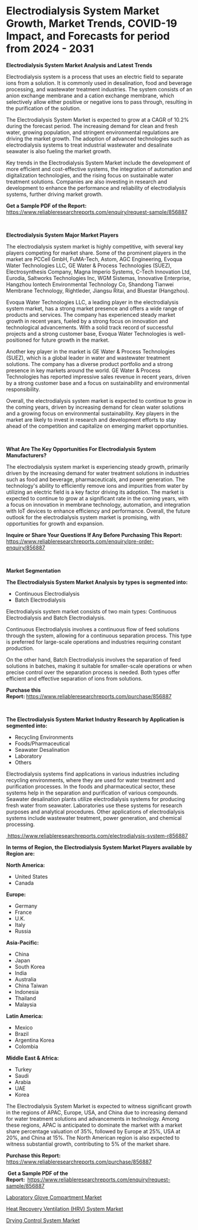 <p><h1>Electrodialysis System Market Growth, Market Trends, COVID-19 Impact, and Forecasts for period from 2024 - 2031</h1></p><p><strong>Electrodialysis System Market Analysis and Latest Trends</strong></p>
<p><p>Electrodialysis system is a process that uses an electric field to separate ions from a solution. It is commonly used in desalination, food and beverage processing, and wastewater treatment industries. The system consists of an anion exchange membrane and a cation exchange membrane, which selectively allow either positive or negative ions to pass through, resulting in the purification of the solution.</p><p>The Electrodialysis System Market is expected to grow at a CAGR of 10.2% during the forecast period. The increasing demand for clean and fresh water, growing population, and stringent environmental regulations are driving the market growth. The adoption of advanced technologies such as electrodialysis systems to treat industrial wastewater and desalinate seawater is also fueling the market growth.</p><p>Key trends in the Electrodialysis System Market include the development of more efficient and cost-effective systems, the integration of automation and digitalization technologies, and the rising focus on sustainable water treatment solutions. Companies are also investing in research and development to enhance the performance and reliability of electrodialysis systems, further driving market growth.</p></p>
<p><strong>Get a Sample PDF of the Report:&nbsp;</strong> <a href="https://www.reliableresearchreports.com/enquiry/request-sample/856887">https://www.reliableresearchreports.com/enquiry/request-sample/856887</a></p>
<p>&nbsp;</p>
<p><strong>Electrodialysis System Major Market Players</strong></p>
<p><p>The electrodialysis system market is highly competitive, with several key players competing for market share. Some of the prominent players in the market are PCCell GmbH, FuMA-Tech, Astom, AGC Engineering, Evoqua Water Technologies LLC, GE Water & Process Technologies (SUEZ), Electrosynthesis Company, Magna Imperio Systems, C-Tech Innovation Ltd, Eurodia, Saltworks Technologies Inc, WGM Sistemas, Innovative Enterprise, Hangzhou Iontech Environmental Technology Co, Shandong Tianwei Membrane Technology, Rightleder, Jiangsu Ritai, and Bluestar (Hangzhou).</p><p>Evoqua Water Technologies LLC, a leading player in the electrodialysis system market, has a strong market presence and offers a wide range of products and services. The company has experienced steady market growth in recent years, fueled by a strong focus on innovation and technological advancements. With a solid track record of successful projects and a strong customer base, Evoqua Water Technologies is well-positioned for future growth in the market.</p><p>Another key player in the market is GE Water & Process Technologies (SUEZ), which is a global leader in water and wastewater treatment solutions. The company has a diverse product portfolio and a strong presence in key markets around the world. GE Water & Process Technologies has reported impressive sales revenue in recent years, driven by a strong customer base and a focus on sustainability and environmental responsibility.</p><p>Overall, the electrodialysis system market is expected to continue to grow in the coming years, driven by increasing demand for clean water solutions and a growing focus on environmental sustainability. Key players in the market are likely to invest in research and development efforts to stay ahead of the competition and capitalize on emerging market opportunities.</p></p>
<p>&nbsp;</p>
<p><strong>What Are The Key Opportunities For Electrodialysis System Manufacturers?</strong></p>
<p><p>The electrodialysis system market is experiencing steady growth, primarily driven by the increasing demand for water treatment solutions in industries such as food and beverage, pharmaceuticals, and power generation. The technology's ability to efficiently remove ions and impurities from water by utilizing an electric field is a key factor driving its adoption. The market is expected to continue to grow at a significant rate in the coming years, with a focus on innovation in membrane technology, automation, and integration with IoT devices to enhance efficiency and performance. Overall, the future outlook for the electrodialysis system market is promising, with opportunities for growth and expansion.</p></p>
<p><strong>Inquire or Share Your Questions If Any Before Purchasing This Report:</strong> <a href="https://www.reliableresearchreports.com/enquiry/pre-order-enquiry/856887">https://www.reliableresearchreports.com/enquiry/pre-order-enquiry/856887</a></p>
<p>&nbsp;</p>
<p><strong>Market Segmentation</strong></p>
<p><strong>The Electrodialysis System Market Analysis by types is segmented into:</strong></p>
<p><ul><li>Continuous Electrodialysis</li><li>Batch Electrodialysis</li></ul></p>
<p><p>Electrodialysis system market consists of two main types: Continuous Electrodialysis and Batch Electrodialysis. </p><p>Continuous Electrodialysis involves a continuous flow of feed solutions through the system, allowing for a continuous separation process. This type is preferred for large-scale operations and industries requiring constant production.</p><p>On the other hand, Batch Electrodialysis involves the separation of feed solutions in batches, making it suitable for smaller-scale operations or when precise control over the separation process is needed. Both types offer efficient and effective separation of ions from solutions.</p></p>
<p><strong>Purchase this Report:&nbsp;</strong><a href="https://www.reliableresearchreports.com/purchase/856887">https://www.reliableresearchreports.com/purchase/856887</a></p>
<p>&nbsp;</p>
<p><strong>The Electrodialysis System Market Industry Research by Application is segmented into:</strong></p>
<p><ul><li>Recycling Environments</li><li>Foods/Pharmaceutical</li><li>Seawater Desalination</li><li>Laboratory</li><li>Others</li></ul></p>
<p><p>Electrodialysis systems find applications in various industries including recycling environments, where they are used for water treatment and purification processes. In the foods and pharmaceutical sector, these systems help in the separation and purification of various compounds. Seawater desalination plants utilize electrodialysis systems for producing fresh water from seawater. Laboratories use these systems for research purposes and analytical procedures. Other applications of electrodialysis systems include wastewater treatment, power generation, and chemical processing.</p></p>
<p><a href="https://www.reliableresearchreports.com/electrodialysis-system-r856887">&nbsp;https://www.reliableresearchreports.com/electrodialysis-system-r856887</a></p>
<p><strong>In terms of Region, the Electrodialysis System Market Players available by Region are:</strong></p>
<p>
    <p> <strong> North America: </strong>
        <ul>
            <li>United States</li>
            <li>Canada</li>
        </ul>
        </p> 
    <p> <strong> Europe: </strong>
        <ul>
            <li>Germany</li>
            <li>France</li>
            <li>U.K.</li>
            <li>Italy</li>
            <li>Russia</li>
        </ul>
        </p> 
    <p> <strong> Asia-Pacific: </strong>
        <ul>
            <li>China</li>
            <li>Japan</li>
            <li>South Korea</li>
            <li>India</li>
            <li>Australia</li>
            <li>China Taiwan</li>
            <li>Indonesia</li>
            <li>Thailand</li>
            <li>Malaysia</li>
        </ul>
        </p> 
    <p> <strong> Latin America: </strong>
        <ul>
            <li>Mexico</li>
            <li>Brazil</li>
            <li>Argentina Korea</li>
            <li>Colombia</li>
        </ul>
        </p> 
    <p> <strong> Middle East & Africa: </strong>
        <ul>
            <li>Turkey</li>
            <li>Saudi</li>
            <li>Arabia</li>
            <li>UAE</li>
            <li>Korea</li>
        </ul>
    </p>
    </p>
<p><p>The Electrodialysis System Market is expected to witness significant growth in the regions of APAC, Europe, USA, and China due to increasing demand for water treatment solutions and advancements in technology. Among these regions, APAC is anticipated to dominate the market with a market share percentage valuation of 35%, followed by Europe at 25%, USA at 20%, and China at 15%. The North American region is also expected to witness substantial growth, contributing to 5% of the market share.</p></p>
<p><strong>Purchase this Report: </strong><a href="https://www.reliableresearchreports.com/purchase/856887">https://www.reliableresearchreports.com/purchase/856887</a></p>
<p>&nbsp;<strong>Get a Sample PDF of the Report:&nbsp;&nbsp;</strong><a href="https://www.reliableresearchreports.com/enquiry/request-sample/856887">https://www.reliableresearchreports.com/enquiry/request-sample/856887</a></p>
<p><strong></strong></p>
<p><p><a href="https://github.com/lubmix/Market-Research-Report-List-3/blob/main/laboratory-glove-compartment-market.md">Laboratory Glove Compartment Market</a></p><p><a href="https://github.com/Hazelklievgspy6vdcsmu106w/Market-Research-Report-List-3/blob/main/heat-recovery-ventilation-hrv-system-market.md">Heat Recovery Ventilation (HRV) System Market</a></p><p><a href="https://github.com/joannagoyvaerts/Market-Research-Report-List-3/blob/main/drying-control-system-market.md">Drying Control System Market</a></p></p>